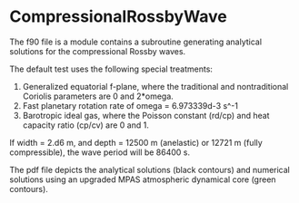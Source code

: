# CompressionalRossbyWave
The f90 file is a module contains a subroutine generating analytical solutions for the compressional Rossby waves.

The default test uses the following special treatments:
1. Generalized equatorial f-plane, where the traditional and nontraditional Coriolis parameters are 0 and 2*omega.
2. Fast planetary rotation rate of omega = 6.973339d-3 s^-1
3. Barotropic ideal gas, where the Poisson constant (rd/cp) and heat capacity ratio (cp/cv) are 0 and 1.

If width = 2.d6 m, and depth = 12500 m (anelastic) or 12721 m (fully compressible), the wave period will be 86400 s.

The pdf file depicts the analytical solutions (black contours) and numerical solutions using an upgraded MPAS atmospheric dynamical core (green contours).
